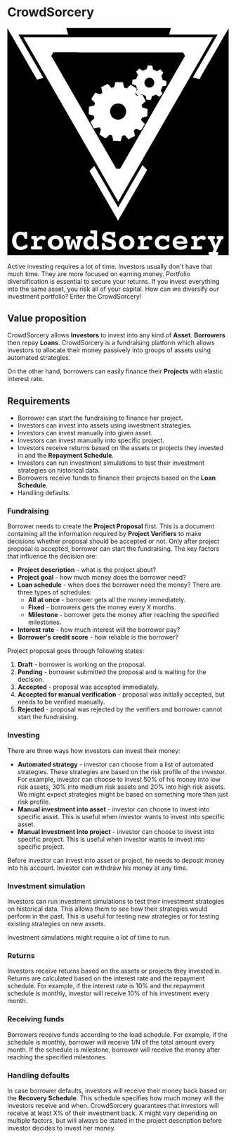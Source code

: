 # CrowdSorcery

![logo](crowd-sorcery-logo.png)

Active investing requires a lot of time. Investors usually don't have that much
time. They are more focused on earning money. Portfolio diversification is
essential to secure your returns. If you invest everything into the same asset,
you risk all of your capital. How can we diversify our investment portfolio?
Enter the CrowdSorcery!

## Value proposition

CrowdSorcery allows **Investors** to invest into any kind of **Asset**.
**Borrowers** then repay **Loans**. CrowdSorcery is a fundraising platform which
allows investors to allocate their money passively into groups of assets using
automated strategies.

On the other hand, borrowers can easily finance their **Projects** with elastic
interest rate.

## Requirements

- Borrower can start the fundraising to finance her project.
- Investors can invest into assets using investment strategies.
- Investors can invest manually into given asset.
- Investors can invest manually into specific project.
- Investors receive returns based on the assets or projects they invested in and the **Repayment Schedule**.
- Investors can run investment simulations to test their investment strategies on historical data.
- Borrowers receive funds to finance their projects based on the **Loan Schedule**.
- Handling defaults.

### Fundraising

Borrower needs to create the **Project Proposal** first. This is a document containing all the information required by **Project Verifiers** to make decisions whether proposal should be accepted or not. Only after project proposal is accepted, borrower can start the fundraising. The key factors that influence the decision are:

- **Project description** - what is the project about?
- **Project goal** - how much money does the borrower need?
- **Loan schedule** - when does the borrower need the money? There are three types of schedules:
    - **All at once** - borrower gets all the money immediately.
    - **Fixed** - borrowers gets the money every X months.
    - **Milestone** - borrower gets the money after reaching the specified milestones.
- **Interest rate** - how much interest will the borrower pay?
- **Borrower's credit score** - how reliable is the borrower?

Project proposal goes through following states:

1. **Draft** - borrower is working on the proposal.
2. **Pending** - borrower submitted the proposal and is waiting for the decision.
3. **Accepted** - proposal was accepted immediately.
4. **Accepted for manual verification** - proposal was initially accepted, but needs to be verified manually.
5. **Rejected** - proposal was rejected by the verifiers and borrower cannot start the fundraising.

### Investing

There are three ways how investors can invest their money:

- **Automated strategy** - investor can choose from a list of automated strategies. These strategies are based on the risk profile of the investor. For example, investor can choose to invest 50% of his money into low risk assets, 30% into medium risk assets and 20% into high risk assets. We might expect strategies might be based on something more than just risk profile.
- **Manual investment into asset** - investor can choose to invest into specific asset. This is useful when investor wants to invest into specific asset.
- **Manual investment into project** - investor can choose to invest into specific project. This is useful when investor wants to invest into specific project.

Before investor can invest into asset or project, he needs to deposit money into his account. Investor can withdraw his money at any time.

### Investment simulation

Investors can run investment simulations to test their investment strategies on historical data. This allows them to see how their strategies would perform in the past. This is useful for testing new strategies or for testing existing strategies on new assets.

Investment simulations might require a lot of time to run.

### Returns

Investors receive returns based on the assets or projects they invested in. Returns are calculated based on the interest rate and the repayment schedule. For example, if the interest rate is 10% and the repayment schedule is monthly, investor will receive 10% of his investment every month.

### Receiving funds

Borrowers receive funds according to the load schedule. For example, if the schedule is monthly, borrower will receive 1/N of the total amount every month. If the schedule is milestone, borrower will receive the money after reaching the specified milestones.

### Handling defaults

In case borrower defaults, investors will receive their money back based on the **Recovery Schedule**. This schedule specifies how much money will the investors receive and when. CrowdSorcery guarantees that investors will receive at least X% of their investment back. X might vary depending on multiple factors, but will always be stated in the project description before investor decides to invest her money.